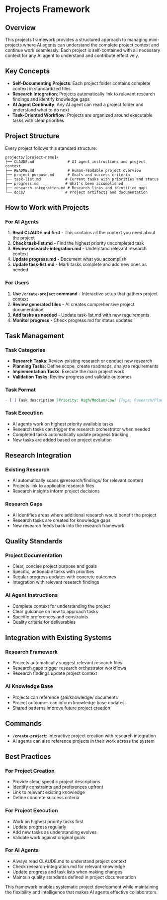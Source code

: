 # Projects Framework

## Overview

This projects framework provides a structured approach to managing mini-projects where AI agents can understand the complete project context and continue work seamlessly. Each project is self-contained with all necessary context for any AI agent to understand and contribute effectively.

## Key Concepts

- **Self-Documenting Projects**: Each project folder contains complete context in standardized files
- **Research Integration**: Projects automatically link to relevant research findings and identify knowledge gaps
- **AI Agent Continuity**: Any AI agent can read a project folder and understand what to do next
- **Task-Oriented Workflow**: Projects are organized around executable tasks with clear priorities

## Project Structure

Every project follows this standard structure:

```
projects/[project-name]/
├── CLAUDE.md               # AI agent instructions and project context
├── README.md               # Human-readable project overview  
├── project-purpose.md      # Goals and success criteria
├── task-list.md           # Current tasks with priorities and status
├── progress.md            # What's been accomplished
├── research-integration.md # Research links and identified gaps
└── docs/                  # Project artifacts and documentation
```

## How to Work with Projects

### For AI Agents

1. **Read CLAUDE.md first** - This contains all the context you need about the project
2. **Check task-list.md** - Find the highest priority uncompleted task
3. **Review research-integration.md** - Understand relevant research context
4. **Update progress.md** - Document what you accomplish
5. **Update task-list.md** - Mark tasks complete and add new ones as needed

### For Users

1. **Use `/create-project` command** - Interactive setup that gathers project context
2. **Review generated files** - AI creates comprehensive project documentation
3. **Add tasks as needed** - Update task-list.md with new requirements
4. **Monitor progress** - Check progress.md for status updates

## Task Management

### Task Categories
- **Research Tasks**: Review existing research or conduct new research
- **Planning Tasks**: Define scope, create roadmaps, analyze requirements
- **Implementation Tasks**: Execute the main project work
- **Validation Tasks**: Review progress and validate outcomes

### Task Format
```markdown
- [ ] Task description [Priority: High/Medium/Low] [Type: Research/Planning/Implementation/Validation]
```

### Task Execution
- AI agents work on highest priority available tasks
- Research tasks can trigger the research orchestrator when needed
- Completed tasks automatically update progress tracking
- New tasks are added based on project evolution

## Research Integration

### Existing Research
- AI automatically scans @research/findings/ for relevant content
- Projects link to applicable research files
- Research insights inform project decisions

### Research Gaps
- AI identifies areas where additional research would benefit the project
- Research tasks are created for knowledge gaps
- New research feeds back into the research framework

## Quality Standards

### Project Documentation
- Clear, concise project purpose and goals
- Specific, actionable tasks with priorities
- Regular progress updates with concrete outcomes
- Integration with relevant research findings

### AI Agent Instructions
- Complete context for understanding the project
- Clear guidance on how to approach tasks
- Specific preferences and constraints
- Quality criteria for deliverables

## Integration with Existing Systems

### Research Framework
- Projects automatically suggest relevant research files
- Research gaps trigger research orchestrator workflows
- Research findings update project context

### AI Knowledge Base
- Projects can reference @ai/knowledge/ documents
- Project outcomes can inform knowledge base updates
- Shared patterns improve future project creation

## Commands

- **`/create-project`**: Interactive project creation with research integration
- AI agents can also reference projects in their work across the system

## Best Practices

### For Project Creation
- Provide clear, specific project descriptions
- Identify constraints and preferences upfront
- Link to relevant existing knowledge
- Define concrete success criteria

### For Project Execution
- Work on highest priority tasks first
- Update progress regularly
- Add new tasks as understanding evolves
- Validate work against original goals

### For AI Agents
- Always read CLAUDE.md to understand project context
- Check research-integration.md for relevant knowledge
- Update progress and task lists when making changes
- Maintain quality standards defined in project documentation

This framework enables systematic project development while maintaining the flexibility and intelligence that makes AI agents effective collaborators.